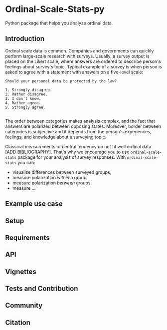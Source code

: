 # Ordinal-Scale-Stats-py

Python package that helps you analyze ordinal data.

## Introduction

Ordinal scale data is common. Companies and governments can quickly perform large-scale research with surveys.
Usually, a survey output is placed on the Likert scale, where answers are ordered to describe person's feelings about survey's topic.
Typical example of a survey is when person is asked to agree with a statement with answers on a five-level scale:

```text
Should your personal data be protected by the law?

1. Strongly disagree.
2. Rather disagree.
3. I don't know.
4. Rather agree.
5. Strongly agree.


```

The order between categories makes analysis complex, and the fact that answers are polarized between opposing states. Moreover, border between categories is subjective and it depends from the person's experiences, feelings, and knowledge about a surveying topic.

Classical measurements of central tendency do not fit well ordinal data [ADD BIBLIOGRAPHY]. That's why we encourage you to use `ordinal-scale-stats` package for your analysis of survey responses.
With `ordinal-scale-stats` you can:

- visualize differences between surveyed groups,
- measure polarization *within* a group,
- measure polarization *between* groups,
- measure ...

## Example use case

## Setup

## Requirements

## API

## Vignettes

## Tests and Contribution

## Community

## Citation
